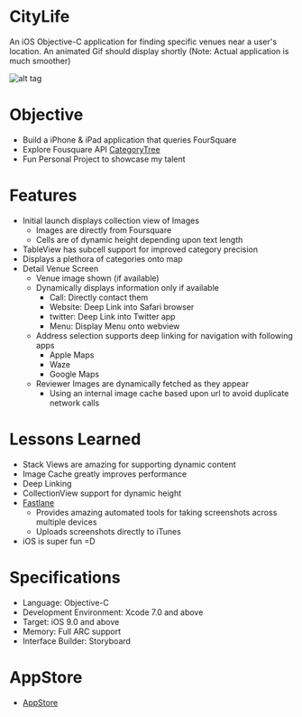 # CityLife

An iOS Objective-C application for finding specific venues near a user's location. An animated Gif should display shortly (Note: Actual application is much smoother) <br />

![alt tag](https://github.com/sp71/CityLife/blob/master/demo.gif)

# Objective
- Build a iPhone & iPad application that queries FourSquare
- Explore Fousquare API [CategoryTree](https://developer.foursquare.com/docs/)
- Fun Personal Project to showcase my talent

# Features
- Initial launch displays collection view of Images
  - Images are directly from Foursquare
  - Cells are of dynamic height depending upon text length
- TableView has subcell support for improved category precision
- Displays a plethora of categories onto map
- Detail Venue Screen
  - Venue image shown (if available)
  - Dynamically displays information only if available
    - Call: Directly contact them
    - Website: Deep Link into Safari browser
    - twitter: Deep Link into Twitter app
    - Menu: Display Menu onto webview
  - Address selection supports deep linking for navigation with following apps
    - Apple Maps
    - Waze
    - Google Maps
  - Reviewer Images are dynamically fetched as they appear
    - Using an internal image cache based upon url to avoid duplicate network calls

# Lessons Learned
- Stack Views are amazing for supporting dynamic content
- Image Cache greatly improves performance
- Deep Linking
- CollectionView support for dynamic height
- [Fastlane](https://github.com/fastlane/fastlane)
  - Provides amazing automated tools for taking screenshots across multiple devices
  - Uploads screenshots directly to iTunes
- iOS is super fun =D

# Specifications
- Language: Objective-C
- Development Environment: Xcode 7.0 and above
- Target: iOS 9.0 and above
- Memory: Full ARC support
- Interface Builder: Storyboard

# AppStore
- [AppStore](https://itunes.apple.com/WebObjects/MZStore.woa/wa/viewSoftware?id=1017362846&mt=8)
